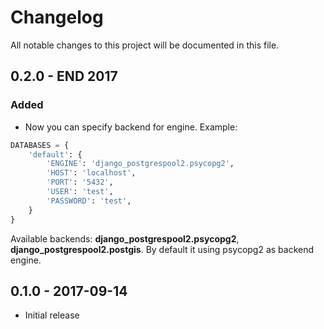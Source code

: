 # Changelog
All notable changes to this project will be documented in this file.

## 0.2.0 - END 2017
### Added
- Now you can specify backend for engine. Example:
```python
DATABASES = {
    'default': {
        'ENGINE': 'django_postgrespool2.psycopg2',
        'HOST': 'localhost',
        'PORT': '5432',
        'USER': 'test',
        'PASSWORD': 'test',
    }
}
```
 Available backends: **django_postgrespool2.psycopg2**, **django_postgrespool2.postgis**. By default it using psycopg2 as backend engine.

## 0.1.0 - 2017-09-14
- Initial release